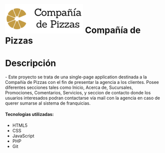 <h1><img width="50%" src="https://github.com/davidboxler/responsive_pizzeria_website/blob/master/images/logo-horizontal.png" alt="logo-pizzeria" /> Compañía de Pizzas</h2>
<h1>Descripción</h1>

<p>
- Este proyecto se trata de una single-page application destinada a la Compañía de Pizzas con el fin de presentar la agencia a los clientes. Posee diferentes
secciones tales como Inicio, Acerca de, Sucursales, Promociones, Comentarios, Servicios, y seccion de contacto donde los usuarios interesados podran contactarse
vía mail con la agencia en caso de querer sumarse al sistema de franquicias.    
</p> 

#### Tecnologías utilizadas: 

- HTML5
- CSS
- JavaScript
- PHP
- Git

